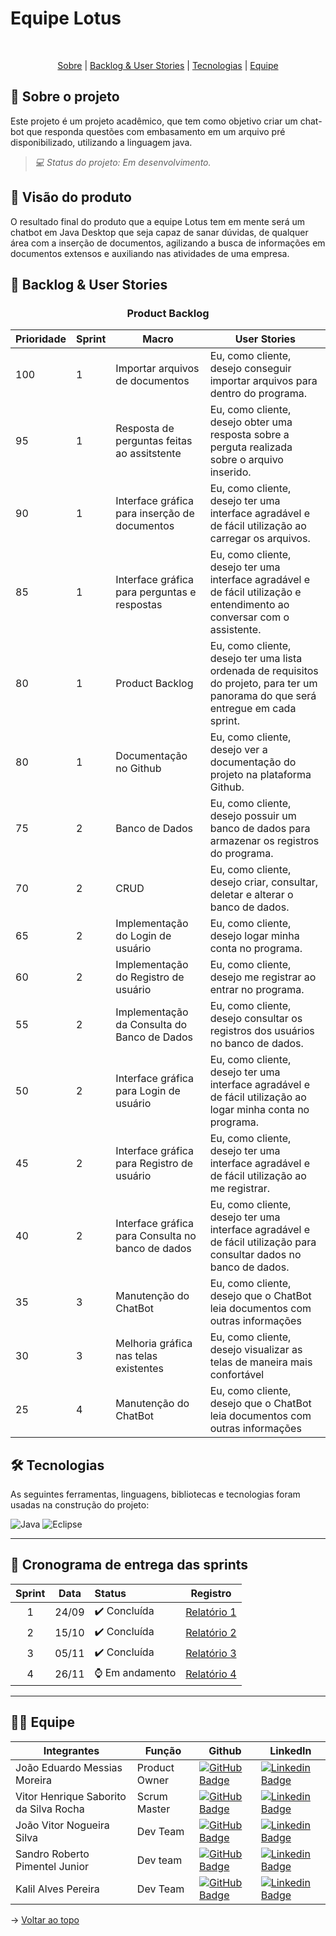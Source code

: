 # Equipe Lotus

<br id="topo">
<p align="center">
    <a href="#sobre">Sobre</a>  |  
    <a href="#backlog">Backlog & User Stories</a>  |  
    <a href="#tecnologias">Tecnologias</a>  |  
    <a href="#equipe">Equipe</a>
</p>

<span id="sobre">
 
## 📄 Sobre o projeto 
Este projeto é um projeto acadêmico, que tem como objetivo criar um chat-bot que responda questões com embasamento em um arquivo pré disponibilizado, utilizando a linguagem java. 

> _💻 Status do projeto: Em desenvolvimento._

## 📌 Visão do produto
O resultado final do produto que a equipe Lotus tem em mente será um chatbot em Java Desktop que seja capaz de sanar dúvidas, de qualquer área com a inserção de documentos, agilizando a busca de informações em documentos extensos e auxiliando nas atividades de uma empresa.

<span id="backlog">

## 🎯 Backlog & User Stories
<div align="center">

### Product Backlog
    
|Prioridade|Sprint|Macro|User Stories|
|----------|------|----|-------------|
|100|1| Importar arquivos de documentos|Eu, como cliente, desejo conseguir importar arquivos para dentro do programa.|
|95|1|Resposta de perguntas feitas ao assitstente| Eu, como cliente, desejo obter uma resposta sobre a perguta realizada sobre o arquivo inserido.|
|90|1|Interface gráfica para inserção de documentos| Eu, como cliente, desejo ter uma interface agradável e de fácil utilização ao carregar os arquivos.|
|85|1|Interface gráfica para perguntas e respostas|Eu, como cliente, desejo ter uma interface agradável e de fácil utilização e entendimento ao conversar com o assistente.|
|80|1|Product Backlog|Eu, como cliente, desejo ter uma lista ordenada de requisitos do projeto, para ter um panorama do que será entregue em cada sprint.|
|80|1|Documentação no Github|Eu, como cliente, desejo ver a documentação do projeto na plataforma Github.|
|75|2|Banco de Dados|Eu, como cliente, desejo possuir um banco de dados para armazenar os registros do programa.|
|70|2|CRUD|Eu, como cliente, desejo criar, consultar, deletar e alterar o banco de dados.|
|65|2|Implementação do Login de usuário|Eu, como cliente, desejo logar minha conta no programa.|
|60|2|Implementação do Registro de usuário|Eu, como cliente, desejo me registrar ao entrar no programa.|
|55|2|Implementação da Consulta do Banco de Dados|Eu, como cliente, desejo consultar os registros dos usuários no banco de dados.|
|50|2|Interface gráfica para Login de usuário|Eu, como cliente, desejo ter uma interface agradável e de fácil utilização ao logar minha conta no programa.|
|45|2|Interface gráfica para Registro de usuário|Eu, como cliente, desejo ter uma interface agradável e de fácil utilização ao me registrar.|
|40|2|Interface gráfica para Consulta no banco de dados|Eu, como cliente, desejo ter uma interface agradável e de fácil utilização para consultar dados no banco de dados.|
|35|3|Manutenção do ChatBot|Eu, como cliente, desejo que o ChatBot leia documentos com outras informações|
|30|3|Melhoria gráfica nas telas existentes|Eu, como cliente, desejo visualizar as telas de maneira mais confortável|
|25|4|Manutenção do ChatBot|Eu, como cliente, desejo que o ChatBot leia documentos com outras informações|

</div>
<span id="tecnologias">

## 🛠️ Tecnologias

As seguintes ferramentas, linguagens, bibliotecas e tecnologias foram usadas na construção do projeto:

![Java](https://img.shields.io/badge/java-%23ED8B00.svg?style=for-the-badge&logo=openjdk&logoColor=white)
![Eclipse](https://img.shields.io/badge/Eclipse-FE7A16.svg?style=for-the-badge&logo=Eclipse&logoColor=white)


---

## 📆 Cronograma de entrega das sprints

| Sprint | Data | Status | Registro |
|:--:|:----------:|:----------------|:-------------------------------------------------:|
| 1 | 24/09 | ✔️ Concluída | [Relatório 1](https://github.com/VituuSaborito/Lotus/tree/Sprint-1) |
| 2 | 15/10 | ✔️ Concluída | [Relatório 2](https://github.com/VituuSaborito/Lotus/tree/Sprint-2) |
| 3 | 05/11 | ✔️ Concluída | [Relatório 3](https://github.com/VituuSaborito/Lotus/tree/Sprint-3) |
| 4 | 26/11 | ⌚ Em andamento | [Relatório 4](https://github.com/VituuSaborito/Lotus) |

---

<span id="equipe">

## 👨‍💻 Equipe
|Integrantes|Função|Github|LinkedIn|
| --------- | ---- | ---- |--------|
|João Eduardo Messias Moreira|Product Owner| [![GitHub Badge](https://img.shields.io/badge/joao--eduardo17-111217?style=flat-square&logo=github&logoColor=white)](https://github.com/joao-eduardo17)|[![Linkedin Badge](https://img.shields.io/badge/Linkedin-blue?style=flat-square&logo=Linkedin&logoColor=white)](https://www.linkedin.com/in/joão-eduardo-messias-a3019125b/)|
|Vitor Henrique Saborito da Silva Rocha|Scrum Master|[![GitHub Badge](https://img.shields.io/badge/VituuSaborito-111217?style=flat-square&logo=github&logoColor=white)](https://github.com/VituuSaborito)| [![Linkedin Badge](https://img.shields.io/badge/Linkedin-blue?style=flat-square&logo=Linkedin&logoColor=white)](https://br.linkedin.com/in/vitor-henrique-saborito-216219268)|
|João Vitor Nogueira Silva|Dev Team|[![GitHub Badge](https://img.shields.io/badge/JoViHamets-111217?style=flat-square&logo=github&logoColor=white)](https://github.com/JoViHamets)|[![Linkedin Badge](https://img.shields.io/badge/Linkedin-blue?style=flat-square&logo=Linkedin&logoColor=white)](https://br.linkedin.com/in/joão-vitor-bab504279/)|
|Sandro Roberto Pimentel Junior|Dev team|[![GitHub Badge](https://img.shields.io/badge/Sandro--Pimentel-111217?style=flat-square&logo=github&logoColor=white)](https://github.com/Sandro-Pimentel)|[![Linkedin Badge](https://img.shields.io/badge/Linkedin-blue?style=flat-square&logo=Linkedin&logoColor=white)](https://br.linkedin.com/in/sandro-roberto-pimentel-junior-1287a3254)|
|Kalil Alves Pereira|Dev Team|[![GitHub Badge](https://img.shields.io/badge/kalil004-111217?style=flat-square&logo=github&logoColor=white)](https://github.com/kalil004)|[![Linkedin Badge](https://img.shields.io/badge/Linkedin-blue?style=flat-square&logo=Linkedin&logoColor=white)](https://www.linkedin.com/in/kalil-alves-381633270/)|

→ [Voltar ao topo](#topo)
